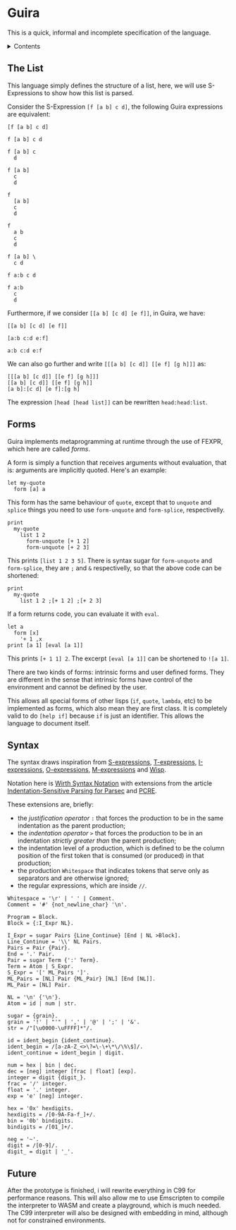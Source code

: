 # Guira

This is a quick, informal and incomplete specification of the language.

<details>

<summary>Contents</summary>

- [The List](#list)
- [Forms](#forms)
- [Syntax](#syntax)
- [Future](#future)

</details>

## The List <a name="list"></a>

This language simply defines the structure of a list,
here, we will use S-Expressions to show how this list is parsed.

Consider the S-Expression `[f [a b] c d]`,
the following Guira expressions are equivalent:

```
[f [a b] c d]

f [a b] c d

f [a b] c
  d

f [a b]
  c
  d

f
  [a b]
  c
  d

f
  a b
  c
  d

f [a b] \
  c d

f a:b c d

f a:b
  c
  d
```

Furthermore, if we consider `[[a b] [c d] [e f]]`,
in Guira, we have:

```
[[a b] [c d] [e f]]

[a:b c:d e:f]

a:b c:d e:f
```

We can also go further and write `[[[a b] [c d]] [[e f] [g h]]]`
as:

```
[[[a b] [c d]] [[e f] [g h]]]
[[a b] [c d]] [[e f] [g h]]
[a b]:[c d] [e f]:[g h]
```

The expression `[head [head list]]` can be rewritten `head:head:list`.

## Forms <a name="forms"></a>

Guira implements metaprogramming at runtime
through the use of FEXPR, which here are called _forms_.

A form is simply a function that receives arguments without evaluation,
that is: arguments are implicitly quoted. Here's an example:

```
let my-quote
  form [a] a
```

This form has the same behaviour of `quote`, except that to `unquote` and `splice` things
you need to use `form-unquote` and `form-splice`, respectivelly.

```
print
  my-quote
    list 1 2
      form-unquote [+ 1 2]
      form-unquote [+ 2 3]
```

This prints `[list 1 2 3 5]`. There is syntax sugar for `form-unquote` and `form-splice`,
they are `;` and `&` respectivelly, so that the above code can be shortened:

```
print
  my-quote
    list 1 2 ;[+ 1 2] ;[+ 2 3]
```

If a form returns code, you can evaluate it with `eval`.

```
let a
  form [x]
    '+ 1 ,x
print [a 1] [eval [a 1]]
```

This prints `[+ 1 1] 2`. The excerpt `[eval [a 1]]` can be shortened to `![a 1]`.

There are two kinds of forms: intrinsic forms and user defined forms.
They are different in the sense that intrinsic forms have control of the
environment and cannot be defined by the user.

This allows all special forms of other lisps (`if`, `quote`, `lambda`, etc)
to be implemented as forms, which also mean they are first class. It is
completely valid to do `[help if]` because `if` is just an identifier.
This allows the language to document itself.

## Syntax <a name="syntax"></a>

The syntax draws inspiration from
[S-expressions](https://www-sop.inria.fr/indes/fp/Bigloo/doc/r5rs-10.html#Formal-syntax),
[T-expressions](https://srfi.schemers.org/srfi-110/srfi-110.html),
[I-expressions](https://srfi.schemers.org/srfi-49/srfi-49.html),
[O-expressions](http://breuleux.net/blog/oexprs.html),
[M-expressions](https://en.m.wikipedia.org/wiki/M-expression) and
[Wisp](https://srfi.schemers.org/srfi-119/srfi-119.html).

Notation here is [Wirth Syntax Notation](https://dl.acm.org/doi/10.1145/359863.359883)
with extensions from the article
[Indentation-Sensitive Parsing for Parsec](https://osa1.net/papers/indentation-sensitive-parsec.pdf)
and [PCRE](https://www.pcre.org/original/doc/html/pcresyntax.html).

These extensions are, briefly:
 - the _justification operator_ `:` that forces the production to be in the same indentation as the parent production;
 - the _indentation operator_ `>` that forces the production to be in an indentation _strictly greater than_ the parent production;
 - the indentation level of a production, which is defined to be the column position of the first token that is consumed (or produced) in that production;
 - the production `Whitespace` that indicates tokens that serve only as separators and are otherwise ignored;
 - the regular expressions, which are inside `//`.

```ebnf
Whitespace = '\r' | ' ' | Comment.
Comment = '#' {not_newline_char} '\n'.

Program = Block.
Block = {:I_Expr NL}.

I_Expr = sugar Pairs {Line_Continue} [End | NL >Block].
Line_Continue = '\\' NL Pairs.
Pairs = Pair {Pair}.
End = '.' Pair.
Pair = sugar Term {':' Term}.
Term = Atom | S_Expr.
S_Expr = '[' ML_Pairs ']'.
ML_Pairs = [NL] Pair {ML_Pair} [NL] [End [NL]].
ML_Pair = [NL] Pair.

NL = '\n' {'\n'}.
Atom = id | num | str.

sugar = {grain}.
grain = '!' | "'" | ',' | '@' | ';' | '&'.
str = /"[\u0000-\uFFFF]*"/.

id = ident_begin {ident_continue}.
ident_begin = /[a-zA-Z_<>\?=\-\+\*\/\%\$]/.
ident_continue = ident_begin | digit.

num = hex | bin | dec.
dec = [neg] integer [frac | float] [exp].
integer = digit {digit_}.
frac = '/' integer.
float = '.' integer.
exp = 'e' [neg] integer.

hex = '0x' hexdigits.
hexdigits = /[0-9A-Fa-f_]+/.
bin = '0b' bindigits.
bindigits = /[01_]+/.

neg = '~'.
digit = /[0-9]/.
digit_ = digit | '_'.
```

## Future <a name="future"></a>

After the prototype is finished, i will rewrite everything
in C99 for performance reasons. This will also allow me to use Emscripten
to compile the interpreter to WASM and create a playground, which is much
needed. The C99 interpreter will also be designed with embedding in mind,
although not for constrained environments.
